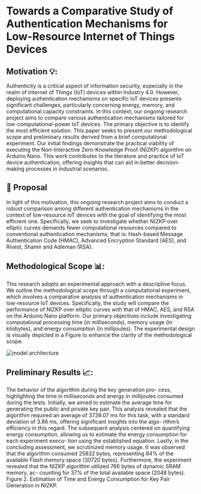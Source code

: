 # Towards a Comparative Study of Authentication Mechanisms for Low-Resource Internet of Things Devices

## Motivation 💡:
Authenticity is a critical aspect of information security, especially in the realm of Internet of Things (IoT) devices within Industry 4.0. 
However, deploying authentication mechanisms on specific IoT devices presents significant challenges, particularly concerning energy, memory,
and computational capacity constraints. In this context, our ongoing research project aims to compare various authentication mechanisms tailored
for low-computational-power IoT devices. The primary objective is to identify the most efficient solution. This paper seeks to present our methodological
scope and preliminary results derived from a brief computational experiment. Our initial findings demonstrate the practical viability of executing the 
Non-Interactive Zero-Knowledge Proof (NIZKP) algorithm on Arduino Nano. This work contributes to the literature and practice of IoT device authentication,
offering insights that can aid in better decision-making processes in industrial scenarios.

## 📍 Proposal
In light of this motivation, this ongoing research project aims to conduct a robust comparison among different authentication mechanisms in the context of
low-resource IoT devices with the goal of identifying the most efficient one. Specifically, we seek to investigate whether NIZKP over elliptic curves demands 
fewer computational resources compared to conventional authentication mechanisms, that is: Hash-based Message Authentication Code (HMAC), Advanced Encryption
Standard (AES), and Rivest, Shamir and Adleman (RSA).

## Methodological Scope 📊:

This research adopts an experimental approach with a descriptive focus. We outline the methodological scope through a computational experiment, which involves
a comparative analysis of authentication mechanisms in low-resource IoT devices. Specifically, the study will compare the performance of NIZKP over elliptic curves
with that of HMAC, AES, and RSA on the Arduino Nano platform. Our primary objectives include investigating computational processing time (in milliseconds), memory 
usage (in kilobytes), and energy consumption (in millijoules). The experimental design is visually depicted in a Figure to enhance the clarity of the methodological scope.

![model architecture](https://i.ibb.co/fpgpN0G/scope-methodology-paper-version.png)

## Preliminary Results 📈:

The behavior of the algorithm during the key generation pro-
cess, highlighting the time in milliseconds and energy in millijoules consumed during the
tests. Initially, we aimed to estimate the average time for generating the public and private
key pair. This analysis revealed that the algorithm required an average of 3739.07 ms for
this task, with a standard deviation of 3.86 ms, offering significant insights into the algo-
rithm’s efficiency in this regard. The subsequent analysis centered on quantifying energy
consumption, allowing us to estimate the energy consumption for each experiment execu-
tion using the established equation. Lastly, in the concluding assessment, we scrutinized
memory usage. It was observed that the algorithm consumed 25832 bytes, representing
84% of the available Flash memory space (30720 bytes). Furthermore, the experiment
revealed that the NIZKP algorithm utilized 766 bytes of dynamic SRAM memory, ac-
counting for 37% of the total available space (2048 bytes).
Figure 2. Estimation of Time and Energy Consumption for Key Pair Generation in
NIZKP.



